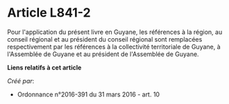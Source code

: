 # Article L841-2

Pour l'application du présent livre en Guyane, les références à la région, au conseil régional et au président du conseil
régional sont remplacées respectivement par les références à la collectivité territoriale de Guyane, à l'Assemblée de Guyane
et au président de l'Assemblée de Guyane.

**Liens relatifs à cet article**

_Créé par_:

  - Ordonnance n°2016-391 du 31 mars 2016 - art. 10
